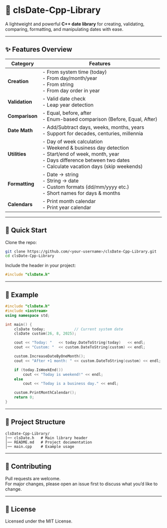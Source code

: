 # 📅 clsDate-Cpp-Library

A lightweight and powerful **C++ date library** for creating, validating, comparing, formatting, and manipulating dates with ease.

------------------------------------------------------------
## ✨ Features Overview

| Category        | Features                                                                 |
|-----------------|--------------------------------------------------------------------------|
| **Creation**    | - From system time (today) <br> - From day/month/year <br> - From string <br> - From day order in year |
| **Validation**  | - Valid date check <br> - Leap year detection                            |
| **Comparison**  | - Equal, before, after <br> - Enum-based comparison (Before, Equal, After) |
| **Date Math**   | - Add/Subtract days, weeks, months, years <br> - Support for decades, centuries, millennia |
| **Utilities**   | - Day of week calculation <br> - Weekend & business day detection <br> - Start/end of week, month, year <br> - Days difference between two dates <br> - Calculate vacation days (skip weekends) |
| **Formatting**  | - Date → string <br> - String → date <br> - Custom formats (dd/mm/yyyy etc.) <br> - Short names for days & months |
| **Calendars**   | - Print month calendar <br> - Print year calendar                        |

------------------------------------------------------------
## 🚀 Quick Start

Clone the repo:
```bash
git clone https://github.com/<your-username>/clsDate-Cpp-Library.git
cd clsDate-Cpp-Library
```

Include the header in your project:
```cpp
#include "clsDate.h"
```

------------------------------------------------------------
## 📝 Example
```cpp
#include "clsDate.h"
#include <iostream>
using namespace std;

int main() {
    clsDate today;             // Current system date
    clsDate custom(26, 8, 2025);

    cout << "Today: "   << today.DateToString(today)   << endl;
    cout << "Custom: "  << custom.DateToString(custom) << endl;

    custom.IncreaseDateByOneMonth();
    cout << "After +1 month: " << custom.DateToString(custom) << endl;

    if (today.IsWeekEnd())
        cout << "Today is weekend!" << endl;
    else
        cout << "Today is a business day." << endl;

    custom.PrintMonthCalendar();
    return 0;
}
```

------------------------------------------------------------
## 📂 Project Structure
```
clsDate-Cpp-Library/
│── clsDate.h   # Main library header
│── README.md   # Project documentation
│── main.cpp    # Example usage
```

------------------------------------------------------------
## 🤝 Contributing
Pull requests are welcome.  
For major changes, please open an issue first to discuss what you’d like to change.

------------------------------------------------------------
## 📜 License
Licensed under the MIT License.
